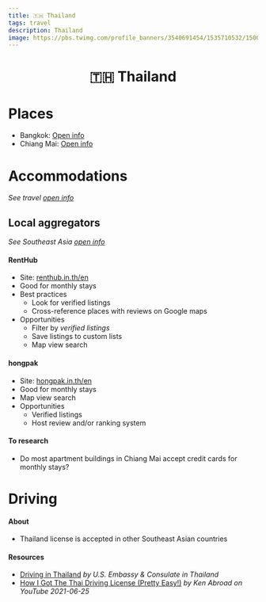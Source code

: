 ```yaml
---
title: 🇹🇭 Thailand
tags: travel
description: Thailand
image: https://pbs.twimg.com/profile_banners/3540691454/1535710532/1500x500
---
```


<h1 style="text-align: center;">🇹🇭 Thailand</h1>

# Places

- Bangkok: [Open info](https://docs.google.com/document/d/1mFneHg0M37SpvWEp1VbLyfWiNRjUOZSO7oORYYDmBdw/edit#heading=h.kgrvlpnutu3j)
- Chiang Mai: [Open info](https://docs.google.com/document/d/1dWZgJsS8uWbTGCrs1-es1toNHq2u2Zim6uQysSB00d8/edit#heading=h.5qm0h1vwjn9e)

# Accommodations

*See travel [open info](https://docs.google.com/document/d/17dD4YedWuiw-Q7GSv9WCC2rYfsLmLZoqqXzWitLhXlg/edit#heading=h.ygdbv0hsp0tk)*

## Local aggregators

*See Southeast Asia [open info](https://hackmd.io/@openinfo/southeast-asia#Accommodations)*

#### RentHub

- Site: [renthub.in.th/en](https://www.renthub.in.th/en)
- Good for monthly stays
- Best practices
    - Look for verified listings
    - Cross-reference places with reviews on Google maps
- Opportunities
    - Filter by *verified listings*
    - Save listings to custom lists
    - Map view search

#### hongpak

- Site: [hongpak.in.th/en](https://www.hongpak.in.th/en)
- Good for monthly stays
- Map view search
- Opportunities
    - Verified listings
    - Host review and/or ranking system

#### To research

- Do most apartment buildings in Chiang Mai accept credit cards for monthly stays?

# Driving

#### About

- Thailand license is accepted in other Southeast Asian countries

#### Resources

- [Driving in Thailand](https://th.usembassy.gov/u-s-citizen-services/local-resources-of-u-s-citizens/driving-in-thailand/) *by U.S. Embassy & Consulate in Thailand*
- [How I Got The Thai Driving License (Pretty Easy!)](https://www.youtube.com/watch?v=Vdi8BsVQpI8) *by Ken Abroad on YouTube 2021-06-25*